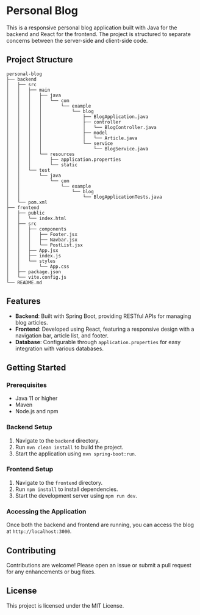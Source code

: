 # Personal Blog

This is a responsive personal blog application built with Java for the backend and React for the frontend. The project is structured to separate concerns between the server-side and client-side code.

## Project Structure

```
personal-blog
├── backend
│   ├── src
│   │   ├── main
│   │   │   ├── java
│   │   │   │   └── com
│   │   │   │       └── example
│   │   │   │           └── blog
│   │   │   │               ├── BlogApplication.java
│   │   │   │               ├── controller
│   │   │   │               │   └── BlogController.java
│   │   │   │               ├── model
│   │   │   │               │   └── Article.java
│   │   │   │               └── service
│   │   │   │                   └── BlogService.java
│   │   │   └── resources
│   │   │       ├── application.properties
│   │   │       └── static
│   │   └── test
│   │       └── java
│   │           └── com
│   │               └── example
│   │                   └── blog
│   │                       └── BlogApplicationTests.java
│   └── pom.xml
├── frontend
│   ├── public
│   │   └── index.html
│   ├── src
│   │   ├── components
│   │   │   ├── Footer.jsx
│   │   │   ├── Navbar.jsx
│   │   │   └── PostList.jsx
│   │   ├── App.jsx
│   │   ├── index.js
│   │   └── styles
│   │       └── App.css
│   ├── package.json
│   └── vite.config.js
└── README.md
```

## Features

- **Backend**: Built with Spring Boot, providing RESTful APIs for managing blog articles.
- **Frontend**: Developed using React, featuring a responsive design with a navigation bar, article list, and footer.
- **Database**: Configurable through `application.properties` for easy integration with various databases.

## Getting Started

### Prerequisites

- Java 11 or higher
- Maven
- Node.js and npm

### Backend Setup

1. Navigate to the `backend` directory.
2. Run `mvn clean install` to build the project.
3. Start the application using `mvn spring-boot:run`.

### Frontend Setup

1. Navigate to the `frontend` directory.
2. Run `npm install` to install dependencies.
3. Start the development server using `npm run dev`.

### Accessing the Application

Once both the backend and frontend are running, you can access the blog at `http://localhost:3000`.

## Contributing

Contributions are welcome! Please open an issue or submit a pull request for any enhancements or bug fixes.

## License

This project is licensed under the MIT License.